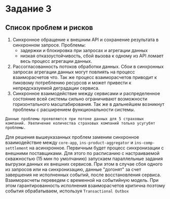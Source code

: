 # Задание 3
## Список проблем и рисков
1. Синхронное обращение к внешним API и сохранение результата в синхронном запросе. 
Проблемы:
    - задержки и блокировка при запросах и агрегации данных
    - низкая отказоустойчивость, сбой вызова к одному из API ломает весь процесс агрегации данных.
2. Рассогласованность потоков обработки данных. 
Сбои в синхронных запросах агрегации данных могут повлиять на процесс взаиморасчетов что.
Так же процесс взаиморасчетов приводит к пиковому потреблению ресурсов и может привести к непредсказуемой деградации сервиса.
3. Синхронное взаимодействие между сервисами и распределенное состояние всей системы сильно ограничивают возможности горизонтального масштабирования. Так же в дальнейшем возникнут проблемы с расширением функциональности системы. 
```
Данные проблемы проявляются при потоке данных для 5 страховых компаний. Увеличение количества страховых компаний только усугубят проблемы.
```
Для решения вышеуказанных проблем заменим синхронное взаимодействие между `core-app`, `ins-product-aggregator` и `ins-comp-settlement` на асинхронное. Первичным будет процесс синхронизации с внешними поставщиками. Для этого по расписанию с настраиваемой скважностью (15 мин по умолчанию) запускаем параллельные задания выгрузки данных их внешних сервисов. При этом в случае сбоя одного из запросов или на синхронизацию, данные "догонят" за счет завершения не исполненных событий, после восстановления сервиса. Взаиморасчеты переведем с временной на событийную модель. При этом гарантированность исполнения взаиморасчетов критична поэтому события обрабатываем, используя `Transactional Outbox` 
